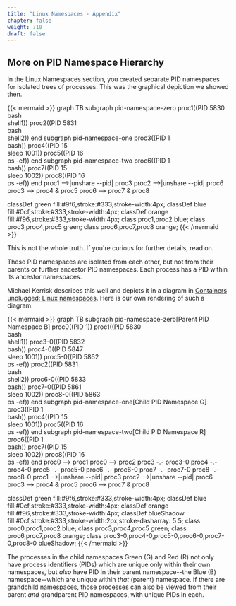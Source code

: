 ```yaml
---
title: "Linux Namespaces - Appendix"
chapter: false
weight: 710
draft: false
---
```


## More on PID Namespace Hierarchy

In the Linux Namespaces section, you created separate PID namespaces for isolated trees of processes. This was the graphical depiction we showed then.


{{< mermaid >}}
graph TB
    subgraph pid-namespace-zero
         proc1((PID 5830<br>bash<br>shell1))
         proc2((PID 5831<br>bash<br>shell2))
    end
    subgraph pid-namespace-one
         proc3((PID 1<br>bash))
         proc4((PID 15<br>sleep 1001))
         proc5((PID 16<br>ps -ef))
    end
    subgraph pid-namespace-two
         proc6((PID 1<br>bash))
         proc7((PID 15<br>sleep 1002))
         proc8((PID 16<br>ps -ef))
    end
proc1 -->|unshare --pid| proc3
proc2 -->|unshare --pid| proc6
proc3 --> proc4 & proc5
proc6 --> proc7 & proc8

classDef green fill:#9f6,stroke:#333,stroke-width:4px;
classDef blue fill:#0cf,stroke:#333,stroke-width:4px;
classDef orange fill:#f96,stroke:#333,stroke-width:4px;
class proc1,proc2 blue;
class proc3,proc4,proc5 green;
class proc6,proc7,proc8 orange;
{{< /mermaid >}}

This is not the whole truth. If you're curious for further details, read on.

These PID namespaces are isolated from each other, but not from their parents or further ancestor PID namespaces.
Each process has a PID within its ancestor namespaces.

Michael Kerrisk describes this well and depicts it in a diagram in [Containers unplugged: Linux namespaces](https://www.youtube.com/watch?v=0kJPa-1FuoI). Here is our own rendering of such a diagram.

{{< mermaid >}}
graph TB
    subgraph pid-namespace-zero[Parent PID Namespace B]
         proc0((PID 1))
         proc1((PID 5830<br>bash<br>shell1))
         proc3-0((PID 5832<br>bash))
         proc4-0((PID 5847<br>sleep 1001))
         proc5-0((PID 5862<br>ps -ef))
         proc2((PID 5831<br>bash<br>shell2))
         proc6-0((PID 5833<br>bash))
         proc7-0((PID 5861<br>sleep 1002))
         proc8-0((PID 5863<br>ps -ef))
    end
    subgraph pid-namespace-one[Child PID Namespace G]
         proc3((PID 1<br>bash))
         proc4((PID 15<br>sleep 1001))
         proc5((PID 16<br>ps -ef))
    end
    subgraph pid-namespace-two[Child PID Namespace R]
         proc6((PID 1<br>bash))
         proc7((PID 15<br>sleep 1002))
         proc8((PID 16<br>ps -ef))
    end
proc0 --> proc1
proc0 --> proc2
proc3 -.- proc3-0
proc4 -.- proc4-0
proc5 -.- proc5-0
proc6 -.- proc6-0
proc7 -.- proc7-0
proc8 -.- proc8-0
proc1 -->|unshare --pid| proc3
proc2 -->|unshare --pid| proc6
proc3 --> proc4 & proc5
proc6 --> proc7 & proc8

classDef green fill:#9f6,stroke:#333,stroke-width:4px;
classDef blue fill:#0cf,stroke:#333,stroke-width:4px;
classDef orange fill:#f96,stroke:#333,stroke-width:4px;
classDef blueShadow fill:#0cf,stroke:#333,stroke-width:2px,stroke-dasharray: 5 5;
class proc0,proc1,proc2 blue;
class proc3,proc4,proc5 green;
class proc6,proc7,proc8 orange;
class proc3-0,proc4-0,proc5-0,proc6-0,proc7-0,proc8-0 blueShadow;
{{< /mermaid >}}

The processes in the child namespaces Green (G) and Red (R) not only have process identifiers (PIDs) which are unique only within their own namespaces, but *also* have PID in their parent namespace--the Blue (B) namespace--which are unique within *that* (parent) namespace. If there are grandchild namespaces, those processes can also be viewed from their parent *and* grandparent PID namespaces, with unique PIDs in each.

